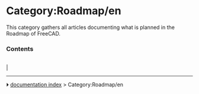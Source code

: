 # Category:Roadmap/en
This category gathers all articles documenting what is planned in the Roadmap of FreeCAD.

### Contents

|     |     |     |
| --- | --- | --- |
|



---
⏵ [documentation index](../README.md) > Category:Roadmap/en
